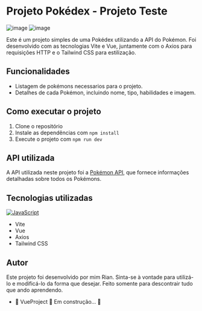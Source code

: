 # Projeto Pokédex - **Projeto Teste**

 ![image](https://github.com/rianjsp/Pokemons_api/assets/116752833/6d31cd07-0593-4452-bc36-c3a9c051ea33)
 ![image](https://github.com/rianjsp/Pokemons_api/assets/116752833/b2a0523c-657d-48d9-898f-f9999e3defc9)


Este é um projeto simples de uma Pokédex utilizando a API do Pokémon. Foi desenvolvido com as tecnologias Vite e Vue, juntamente com o Axios para requisições HTTP e o Tailwind CSS para estilização.

## Funcionalidades

- Listagem de pokémons necessarios para o projeto.
- Detalhes de cada Pokémon, incluindo nome, tipo, habilidades e imagem.

## Como executar o projeto

1. Clone o repositório
2. Instale as dependências com `npm install`
3. Execute o projeto com `npm run dev`

## API utilizada

A API utilizada neste projeto foi a [Pokémon API](https://pokeapi.co/), que fornece informações detalhadas sobre todos os Pokémons.

## Tecnologias utilizadas 
[![JavaScript](https://img.shields.io/badge/Javascript-yellow?logo=javascript&labelColor=black)](https://www.javascript.com/)

- Vite
- Vue
- Axios
- Tailwind CSS




## Autor

Este projeto foi desenvolvido por mim Rian. Sinta-se à vontade para utilizá-lo e modificá-lo da forma que desejar. Feito somente para descontrair tudo que ando aprendendo.

 - 🚧  VueProject 🚀 Em construção...  🚧
